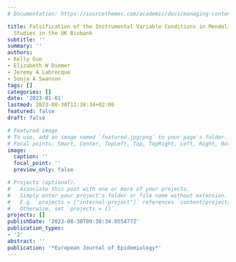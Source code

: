 ```yaml
---
# Documentation: https://sourcethemes.com/academic/docs/managing-content/

title: Falsification of the Instrumental Variable Conditions in Mendelian Randomization
  Studies in the UK Biobank
subtitle: ''
summary: ''
authors:
- Kelly Guo
- Elizabeth W Diemer
- Jeremy A Labrecque
- Sonja A Swanson
tags: []
categories: []
date: '2023-01-01'
lastmod: 2023-08-30T11:38:34+02:00
featured: false
draft: false

# Featured image
# To use, add an image named `featured.jpg/png` to your page's folder.
# Focal points: Smart, Center, TopLeft, Top, TopRight, Left, Right, BottomLeft, Bottom, BottomRight.
image:
  caption: ''
  focal_point: ''
  preview_only: false

# Projects (optional).
#   Associate this post with one or more of your projects.
#   Simply enter your project's folder or file name without extension.
#   E.g. `projects = ["internal-project"]` references `content/project/deep-learning/index.md`.
#   Otherwise, set `projects = []`.
projects: []
publishDate: '2023-08-30T09:38:34.055477Z'
publication_types:
- '2'
abstract: ''
publication: '*European Journal of Epidemiology*'
---
```


